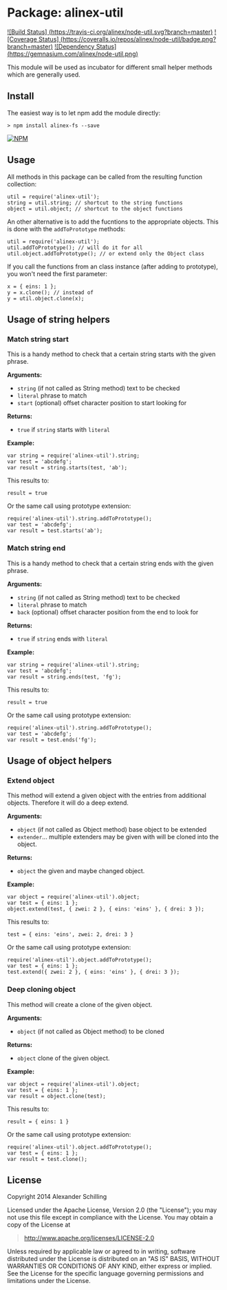 Package: alinex-util
=================================================

[![Build Status] (https://travis-ci.org/alinex/node-util.svg?branch=master)](https://travis-ci.org/alinex/node-util) 
[![Coverage Status] (https://coveralls.io/repos/alinex/node-util/badge.png?branch=master)](https://coveralls.io/r/alinex/node-util?branch=master)
[![Dependency Status] (https://gemnasium.com/alinex/node-util.png)](https://gemnasium.com/alinex/node-util)

This module will be used as incubator for different small helper methods which 
are generally used.


Install
-------------------------------------------------

The easiest way is to let npm add the module directly:

    > npm install alinex-fs --save

[![NPM](https://nodei.co/npm/alinex-util.png?downloads=true&stars=true)](https://nodei.co/npm/alinex-util/)


Usage
-------------------------------------------------

All methods in this package can be called from the resulting function collection:

    util = require('alinex-util');
    string = util.string; // shortcut to the string functions
    object = util.object; // shortcut to the object functions

An other alternative is to add the fucntions to the appropriate objects. This is
done with the `addToPrototype` methods:

    util = require('alinex-util');
    util.addToPrototype(); // will do it for all
    util.object.addToPrototype(); // or extend only the Object class

If you call the functions from an class instance (after adding to prototype),
you won't need the first parameter:

    x = { eins: 1 };
    y = x.clone(); // instead of
    y = util.object.clone(x);


Usage of string helpers
-------------------------------------------------

### Match string start

This is a handy method to check that a certain string starts with the given 
phrase.

__Arguments:__

* `string` (if not called as String method)
  text to be checked
* `literal`
  phrase to match
* `start` (optional)
  offset character position to start looking for

__Returns:__

* `true` if `string` starts with `literal`

__Example:__

    var string = require('alinex-util').string;
    var test = 'abcdefg';
    var result = string.starts(test, 'ab');

This results to:

    result = true

Or the same call using prototype extension:

    require('alinex-util').string.addToPrototype();
    var test = 'abcdefg';
    var result = test.starts('ab');


### Match string end

This is a handy method to check that a certain string ends with the given 
phrase.

__Arguments:__

* `string` (if not called as String method)
  text to be checked
* `literal`
  phrase to match
* `back` (optional)
  offset character position from the end to look for

__Returns:__

* `true` if `string` ends with `literal`

__Example:__

    var string = require('alinex-util').string;
    var test = 'abcdefg';
    var result = string.ends(test, 'fg');

This results to:

    result = true

Or the same call using prototype extension:

    require('alinex-util').string.addToPrototype();
    var test = 'abcdefg';
    var result = test.ends('fg');


Usage of object helpers
-------------------------------------------------

### Extend object

This method will extend a given object with the entries from additional
objects. Therefore it will do a deep extend.

__Arguments:__

* `object` (if not called as Object method)
  base object to be extended
* `extender`...
  multiple extenders may be given with will be cloned into the object.

__Returns:__

* `object`
  the given and maybe changed object.

__Example:__

    var object = require('alinex-util').object;
    var test = { eins: 1 };
    object.extend(test, { zwei: 2 }, { eins: 'eins' }, { drei: 3 });

This results to:

    test = { eins: 'eins', zwei: 2, drei: 3 }

Or the same call using prototype extension:

    require('alinex-util').object.addToPrototype();
    var test = { eins: 1 };
    test.extend({ zwei: 2 }, { eins: 'eins' }, { drei: 3 });


### Deep cloning object

This method will create a clone of the given object.

__Arguments:__

* `object` (if not called as Object method)
  to be cloned

__Returns:__

* `object`
  clone of the given  object.

__Example:__

    var object = require('alinex-util').object;
    var test = { eins: 1 };
    var result = object.clone(test);

This results to:

    result = { eins: 1 }

Or the same call using prototype extension:

    require('alinex-util').object.addToPrototype();
    var test = { eins: 1 };
    var result = test.clone();


License
-------------------------------------------------

Copyright 2014 Alexander Schilling

Licensed under the Apache License, Version 2.0 (the "License");
you may not use this file except in compliance with the License.
You may obtain a copy of the License at

>  <http://www.apache.org/licenses/LICENSE-2.0>

Unless required by applicable law or agreed to in writing, software
distributed under the License is distributed on an "AS IS" BASIS,
WITHOUT WARRANTIES OR CONDITIONS OF ANY KIND, either express or implied.
See the License for the specific language governing permissions and
limitations under the License.
